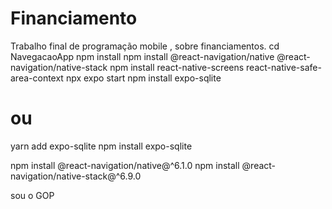 # Financiamento
Trabalho final de programação mobile , sobre financiamentos.
cd NavegacaoApp
npm install
npm install @react-navigation/native @react-navigation/native-stack
npm install react-native-screens react-native-safe-area-context
npx expo start
npm install expo-sqlite
# ou
yarn add expo-sqlite
npm install expo-sqlite


npm install @react-navigation/native@^6.1.0
npm install @react-navigation/native-stack@^6.9.0












sou o GOP
